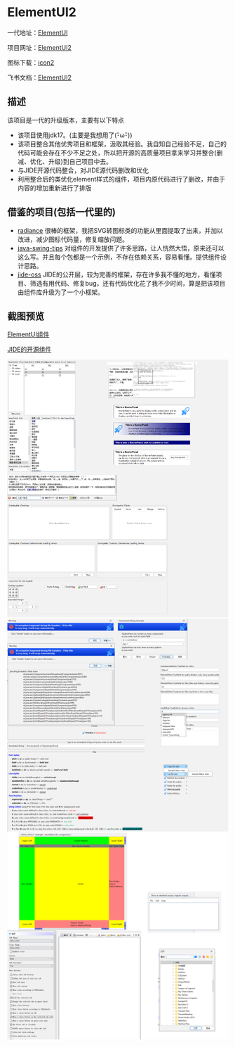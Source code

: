 # ElementUI2

一代地址：[ElementUI](https://github.com/gufengchangdao/ElementUI)

项目网址：[ElementUI2](https://github.com/gufengchangdao/ElementUI2)

图标下载：[icon2](https://n77a3mjegs.feishu.cn/file/boxcnKDKsBsLaf3NMMBC1vdHUMe)

飞书文档：[ElementUI2](https://n77a3mjegs.feishu.cn/docx/C7bYdinwZoS8QVx7FfXcyvBLnIc)

## 描述

该项目是一代的升级版本，主要有以下特点

- 该项目使用jdk17。(主要是我想用了(･ิω･ิ))
- 该项目整合其他优秀项目和框架，汲取其经验。我自知自己经验不足，自己的代码可能会存在不少不足之处，所以把开源的高质量项目拿来学习并整合(删减、优化、升级)到自己项目中去。
- 与JIDE开源代码整合，对JIDE源代码删改和优化
- 利用整合后的类优化element样式的组件，项目内原代码进行了删改，并由于内容的增加重新进行了排版

## 借鉴的项目(包括一代里的)

- [radiance](https://github.com/kirill-grouchnikov/radiance)
  很棒的框架，我把SVG转图标类的功能从里面提取了出来，并加以改进，减少图标代码量，修复缩放问题。
- [java-swing-tips](https://github.com/aterai/java-swing-tips.git)
  对组件的开发提供了许多思路，让人恍然大悟，原来还可以这么写。并且每个包都是一个示例，不存在依赖关系，容易看懂。提供组件设计思路。
- [jide-oss](https://github.com/jidesoft/jide-oss)
  JIDE的公开层，较为完善的框架，存在许多我不懂的地方，看懂项目、筛选有用代码、修复bug，还有代码优化花了我不少时间，算是把该项目由组件库升级为了一个小框架。

## 截图预览

[ElementUI组件](https://riw8lxejdn.feishu.cn/docx/Yoszdo08qooCAJxOKlQcS4hJnTg#XYMydSEyAogeOixOAzqcTV1ened)

[JIDE的开源组件](https://n77a3mjegs.feishu.cn/docx/C7bYdinwZoS8QVx7FfXcyvBLnIc#L6MgdkQoQoa0qCxyLAPccGEPnDq)

![src\test\resources\img\1.png](src\test\resources\img\1.png)
![src\test\resources\img\1.png](src\test\resources\img\2.png)
![src\test\resources\img\1.png](src\test\resources\img\3.png)